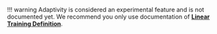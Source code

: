 
!!! warning
    Adaptivity is considered an experimental feature and is not documented yet. We recommend you only use documentation of **[Linear Training Definition](linear-training-definition.md)**.
